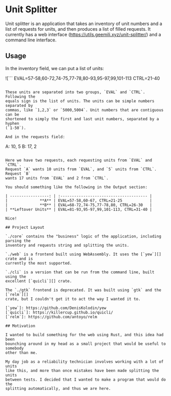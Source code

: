 # Unit Splitter

Unit splitter is an application that takes an inventory of unit numbers and
a list of requests for units, and then produces a list of filled requests. It
currently has a web interface (https://utils.geemili.xyz/unit-splitter/) and a
command line interface.

## Usage

In the inventory field, we can put a list of units:

![```
EVAL=57-58,60-72,74-75,77-78,80-93,95-97,99,101-113
CTRL=21-40
```](images/inventory.png)

These units are separated into two groups, `EVAL` and `CTRL`. Following the
equals sign is the list of units. The units can be simple numbers separated by
commas, like `1,2,3` or `5000,5004`. Unit numbers that are contiguous can be
shortened to simply the first and last unit numbers, separated by a hyphen
(`1-50`).

And in the requests field:

```
A: 10, 5
B: 17, 2
```

Here we have two requests, each requesting units from `EVAL` and `CTRL`.
Request `A` wants 10 units from `EVAL`, and `5` units from `CTRL`. Request `B`
wants 17 units from `EVAL` and 2 from `CTRL`.

You should something like the following in the Output section:

| -----------------: | :-------------------------------------- |
|              **A** | EVAL=57-58,60-67, CTRL=21-25            |
|              **B** | EVAL=68-72,74-75,77-78,80, CTRL=26-30   |
| **Leftover Units** | EVAL=81-93,95-97,99,101-113, CTRL=31-40 |

Nice!

## Project Layout

`./core` contains the "business" logic of the application, including parsing the
inventory and requests string and splitting the units.

`./web` is a frontend built using WebAssembly. It uses the [`yew`][] crate and is
currently the most supported.

`./cli` is a version that can be run from the command line, built using the
excellent [`quicli`][] crate.

The `./gtk` frontend is deprecated. It was built using `gtk` and the [`relm`][]
crate, but I couldn't get it to act the way I wanted it to.

[`yew`]: https://github.com/DenisKolodin/yew
[`quicli`]: https://killercup.github.io/quicli/
[`relm`]: https://github.com/antoyo/relm

## Motivation

I wanted to build something for the web using Rust, and this idea had been 
bounching around in my head as a small project that would be useful to somebody
other than me.

My day job as a reliability technician involves working with a lot of units
like this, and more than once mistakes have been made splitting the units
between tests. I decided that I wanted to make a program that would do the
splitting automatically, and thus we are here.
